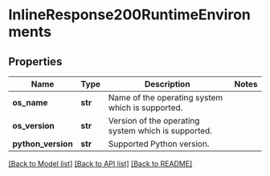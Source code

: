 # InlineResponse200RuntimeEnvironments

## Properties
Name | Type | Description | Notes
------------ | ------------- | ------------- | -------------
**os_name** | **str** | Name of the operating system which is supported. | 
**os_version** | **str** | Version of the operating system which is supported. | 
**python_version** | **str** | Supported Python version. | 

[[Back to Model list]](../README.md#documentation-for-models) [[Back to API list]](../README.md#documentation-for-api-endpoints) [[Back to README]](../README.md)

